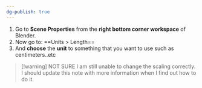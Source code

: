 ```yaml
---
dg-publish: true
---
```

1. Go to **Scene Properties** from the **right bottom corner workspace** of Blender.
2. Now go to: ==Units > Length==
3. And **choose** the **unit** to something that you want to use such as centimeters..etc

> [!warning] NOT SURE
> I am still unable to change the scaling correctly. I should update this note with more information when I find out how to do it.